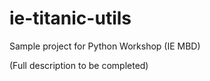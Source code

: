 # ie-titanic-utils
Sample project for Python Workshop (IE MBD) 

(Full description to be completed)
